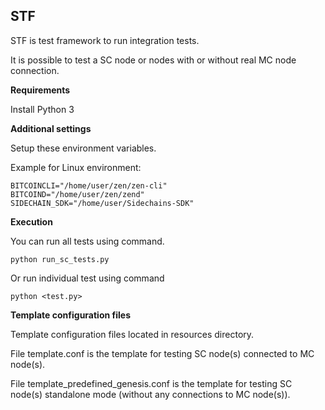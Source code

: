 **STF**
---------

STF is test framework to run integration tests.

It is possible to test a SC node or nodes with or without real MC node connection.

**Requirements**

Install Python 3

**Additional settings**

Setup these environment variables.

Example for Linux environment:

```
BITCOINCLI="/home/user/zen/zen-cli"
BITCOIND="/home/user/zen/zend"
SIDECHAIN_SDK="/home/user/Sidechains-SDK"
```

**Execution**

You can run all tests using command.

```
python run_sc_tests.py
```
    
Or run individual test using command

```
python <test.py>
```

**Template configuration files**

Template configuration files located in resources directory. 

File template.conf is the template for testing SC node(s) connected to MC node(s).

File template_predefined_genesis.conf is the template for testing SC node(s) standalone mode (without any connections to MC node(s)).





